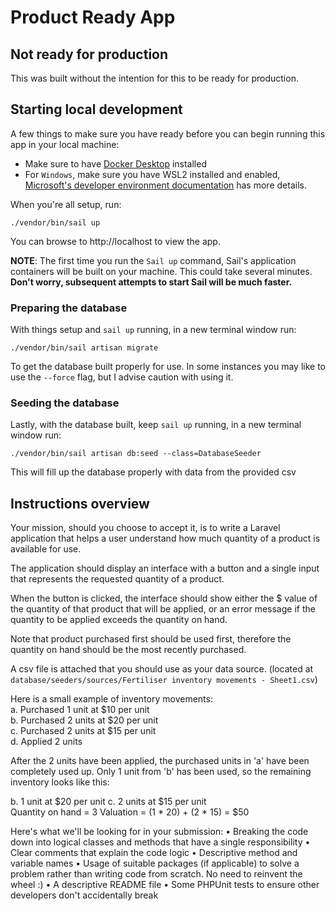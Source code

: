 # Product Ready App

## Not ready for production

This was built without the intention for this to be ready for production.

## Starting local development

A few things to make sure you have ready before you can begin running this app in your local machine:
- Make sure to have [Docker Desktop](https://www.docker.com/) installed
- For `Windows`, make sure you have WSL2 installed and enabled, [Microsoft's developer environment documentation](https://docs.microsoft.com/en-us/windows/wsl/install-win10) has more details.

When you're all setup, run:
```
./vendor/bin/sail up
```
You can browse to http://localhost to view the app.

**NOTE**: The first time you run the `Sail up` command, Sail's application containers will be built on your machine. This could take several minutes. **Don't worry, subsequent attempts to start Sail will be much faster.**

### Preparing the database

With things setup and `sail up` running, in a new terminal window run:
```
./vendor/bin/sail artisan migrate
```
To get the database built properly for use. In some instances you may like to use the `--force` flag, but I advise caution with using it.

### Seeding the database

Lastly, with the database built, keep `sail up` running, in a new terminal window run:
```
./vendor/bin/sail artisan db:seed --class=DatabaseSeeder
```
This will fill up the database properly with data from the provided csv

## Instructions overview

Your mission, should you choose to accept it, is to write a Laravel application that helps a user understand how much quantity of a product is available for use.

The application should display an interface with a button and a single input that represents the requested quantity of a product.

When the button is clicked, the interface should show either the $ value of the quantity of that product that will be applied, or an error message if the quantity to be applied exceeds the quantity on hand.

Note that product purchased first should be used first, therefore the quantity on hand should be the most recently purchased.

A csv file is attached that you should use as your data source. (located at `database/seeders/sources/Fertiliser inventory movements - Sheet1.csv`)

Here is a small example of inventory movements:  
a. Purchased 1 unit at $10 per unit  
b. Purchased 2 units at $20 per unit  
c. Purchased 2 units at $15 per unit  
d. Applied 2 units  

After the 2 units have been applied, the purchased units in 'a' have been completely used up. Only 1 unit from 'b' has been used, so the remaining inventory looks like this:

b. 1 unit at $20 per unit c. 2 units at $15 per unit  
Quantity on hand = 3 Valuation = (1 * 20) + (2 * 15) = $50

Here's what we'll be looking for in your submission:
	• Breaking the code down into logical classes and methods that have a single responsibility
	• Clear comments that explain the code logic
	• Descriptive method and variable names
	• Usage of suitable packages (if applicable) to solve a problem rather than writing code from scratch. No need to reinvent the wheel :)
	• A descriptive README file
	• Some PHPUnit tests to ensure other developers don't accidentally break 


